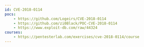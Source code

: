 ```yaml
---
id: CVE-2018-0114
pocs:
    - https://github.com/Logeirs/CVE-2018-0114
    - https://github.com/zi0Black/POC-CVE-2018-0114
    - https://www.exploit-db.com/raw/44324
courses:
    - https://pentesterlab.com/exercises/cve-2018-0114/course
---
```

